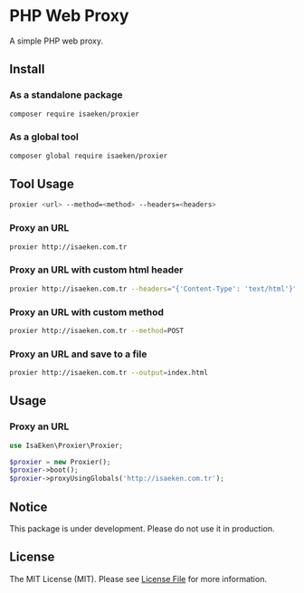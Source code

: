 # PHP Web Proxy

A simple PHP web proxy.

## Install

### As a standalone package

```bash
composer require isaeken/proxier
```

### As a global tool

```bash
composer global require isaeken/proxier
```

## Tool Usage

```bash
proxier <url> --method=<method> --headers=<headers>
``` 

### Proxy an URL

```bash
proxier http://isaeken.com.tr
```

### Proxy an URL with custom html header

```bash
proxier http://isaeken.com.tr --headers="{'Content-Type': 'text/html'}"
```

### Proxy an URL with custom method

```bash
proxier http://isaeken.com.tr --method=POST
```

### Proxy an URL and save to a file

```bash
proxier http://isaeken.com.tr --output=index.html
```

## Usage

### Proxy an URL

```php
use IsaEken\Proxier\Proxier;

$proxier = new Proxier();
$proxier->boot();
$proxier->proxyUsingGlobals('http://isaeken.com.tr');
```

## Notice

This package is under development. Please do not use it in production.

## License

The MIT License (MIT). Please see [License File](LICENSE.md) for more information.
